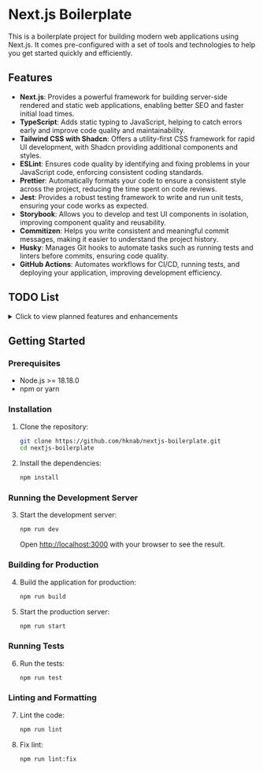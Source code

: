 # Next.js Boilerplate

This is a boilerplate project for building modern web applications using Next.js. It comes pre-configured with a set of tools and technologies to help you get started quickly and efficiently.

## Features

- **Next.js**: Provides a powerful framework for building server-side rendered and static web applications, enabling better SEO and faster initial load times.
- **TypeScript**: Adds static typing to JavaScript, helping to catch errors early and improve code quality and maintainability.
- **Tailwind CSS with Shadcn**: Offers a utility-first CSS framework for rapid UI development, with Shadcn providing additional components and styles.
- **ESLint**: Ensures code quality by identifying and fixing problems in your JavaScript code, enforcing consistent coding standards.
- **Prettier**: Automatically formats your code to ensure a consistent style across the project, reducing the time spent on code reviews.
- **Jest**: Provides a robust testing framework to write and run unit tests, ensuring your code works as expected.
- **Storybook**: Allows you to develop and test UI components in isolation, improving component quality and reusability.
- **Commitizen**: Helps you write consistent and meaningful commit messages, making it easier to understand the project history.
- **Husky**: Manages Git hooks to automate tasks such as running tests and linters before commits, ensuring code quality.
- **GitHub Actions**: Automates workflows for CI/CD, running tests, and deploying your application, improving development efficiency.

## TODO List

<details>
<summary>Click to view planned features and enhancements</summary>

- [ ] **Add a Changelog Generator**  
      Use tools like `semantic-release`, `standard-version`, or `conventional-changelog-cli` to automate changelog generation. This will document feature changes, bug fixes, and other updates automatically in `CHANGELOG.md`.

- [ ] **Dockerize the Application**  
       Containerize the Next.js app using Docker for consistent development and deployment environments.

- [ ] **Integrate Sentry**  
       Add error tracking and performance monitoring with Sentry.

- [ ] **Set Up Dependabot**  
       Automate dependency updates for improved security and maintenance.

- [ ] **Implement i18n**  
       Add internationalization support using a library like `next-i18next`.

- [ ] **Choose a Data Fetching/State Management Library**  
       Decide on and integrate one of the following:

  - 🔄 **Redux Toolkit Query**
  - ⚛️ **React Query**
  - 🛰️ **Apollo Client**

- [ ] **Enhance SEO**  
       Improve SEO with metadata, Open Graph tags, and schema markup.

- [ ] **Add Dark and Light Mode**  
       Implement a theme toggle using Tailwind's `darkMode` utility.

- [ ] **Generate Documentation**  
       Use [Typedoc](https://typedoc.org) to generate API and component documentation.

</details>

## Getting Started

### Prerequisites

- Node.js >= 18.18.0
- npm or yarn

### Installation

1. Clone the repository:

   ```bash
   git clone https://github.com/hknab/nextjs-boilerplate.git
   cd nextjs-boilerplate
   ```

2. Install the dependencies:

   ```bash
   npm install
   ```

### Running the Development Server

3. Start the development server:

   ```bash
   npm run dev
   ```

   Open [http://localhost:3000](http://localhost:3000) with your browser to see the result.

### Building for Production

4. Build the application for production:

   ```bash
   npm run build
   ```

5. Start the production server:

   ```bash
   npm run start
   ```

### Running Tests

6. Run the tests:

   ```bash
   npm run test
   ```

### Linting and Formatting

7. Lint the code:

   ```bash
   npm run lint
   ```

8. Fix lint:

   ```bash
   npm run lint:fix
   ```
